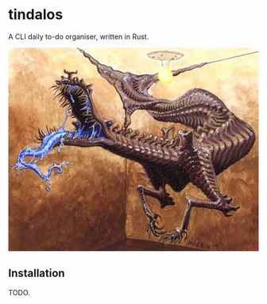 # tindalos

A CLI daily to-do organiser, written in Rust.

[![Hound of Tindalos](./tindalos.jpg)](https://en.wikipedia.org/wiki/Hounds_of_Tindalos)

## Installation

TODO.
